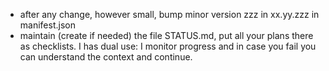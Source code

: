 - after any change, however small, bump minor version zzz in xx.yy.zzz in manifest.json
- maintain (create if needed) the file STATUS.md, put all your plans there as checklists. I has dual use: I monitor progress and in case you fail you can understand the context and continue.
